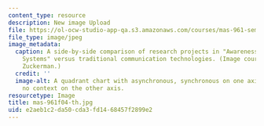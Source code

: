 ```yaml
---
content_type: resource
description: New image Upload
file: https://ol-ocw-studio-app-qa.s3.amazonaws.com/courses/mas-961-seminar-on-deep-engagement-fall-2004/e2aeb1c2da50cda3fd1468457f2899e2_mas-961f04-th.jpg
file_type: image/jpeg
image_metadata:
  caption: A side-by-side comparison of research projects in "Awareness and Presence
    Systems" versus traditional communication technologies. (Image courtesy of Orit
    Zuckerman.)
  credit: ''
  image-alt: A quadrant chart with asynchronous, synchronous on one axis; and context,
    no context on the other axis.
resourcetype: Image
title: mas-961f04-th.jpg
uid: e2aeb1c2-da50-cda3-fd14-68457f2899e2
---
```

